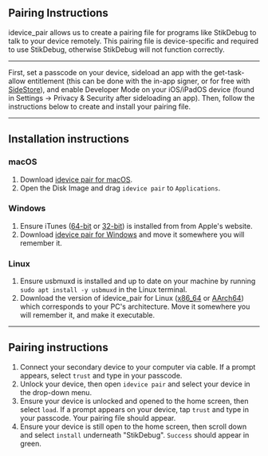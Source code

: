## Pairing Instructions

idevice_pair allows us to create a pairing file for programs like StikDebug to talk to your device remotely. This pairing file is device-specific and required to use StikDebug, otherwise StikDebug will not function correctly.

---

First, set a passcode on your device, sideload an app with the get-task-allow entitlement (this can be done with the in-app signer, or for free with [SideStore](https://sidestore.io/)), and enable Developer Mode on your iOS/iPadOS device (found in Settings -> Privacy & Security after sideloading an app). Then, follow the instructions below to create and install your pairing file.

---

## Installation instructions

### macOS

1. Download [idevice pair for macOS](https://github.com/jkcoxson/idevice_pair/releases/latest/download/iDevicePair--macos-universal.dmg).
2. Open the Disk Image and drag `idevice pair` to `Applications`.

### Windows

1. Ensure iTunes ([64-bit](https://apple.com/itunes/download/win64) or [32-bit](https://apple.com/itunes/download/win32)) is installed from from Apple's website.
2. Download [idevice pair for Windows](https://github.com/jkcoxson/idevice_pair/releases/latest/download/iDevicePair--windows-x86_64.exe) and move it somewhere you will remember it.

### Linux

1. Ensure usbmuxd is installed and up to date on your machine by running `sudo apt install -y usbmuxd` in the Linux terminal.
2. Download the version of idevice_pair for Linux ([x86_64](https://github.com/jkcoxson/idevice_pair/releases/latest/download/iDevicePair--linux-x86_64.AppImage) or [AArch64](https://github.com/jkcoxson/idevice_pair/releases/latest/download/iDevicePair--linux-aarch64.AppImage)) which corresponds to your PC's architecture. Move it somewhere you will remember it, and make it executable.

---

## Pairing instructions

1. Connect your secondary device to your computer via cable. If a prompt appears, select `trust` and type in your passcode.
2. Unlock your device, then open `idevice pair` and select your device in the drop-down menu.
3. Ensure your device is unlocked and opened to the home screen, then select `load`. If a prompt appears on your device, tap `trust` and type in your passcode. Your pairing file should appear.
4. Ensure your device is still open to the home screen, then scroll down and select `install` underneath "StikDebug". `Success` should appear in green.
